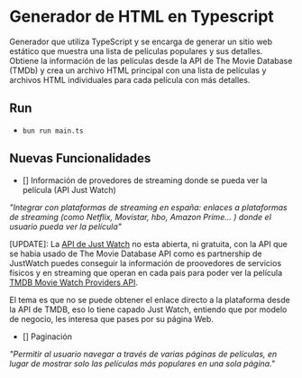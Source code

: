 # Generador de HTML en Typescript

Generador que utiliza TypeScript y se encarga de generar un sitio web estático que muestra una lista de películas populares y sus detalles. Obtiene la información de las películas desde la API de The Movie Database (TMDb) y crea un archivo HTML principal con una lista de películas y archivos HTML individuales para cada película con más detalles. 

## Run

- `bun run main.ts`

## Nuevas Funcionalidades

- [] Información de provedores de streaming donde se pueda ver la película (API Just Watch)

_"Integrar con plataformas de streaming en españa: enlaces a plataformas de streaming (como Netflix, Movistar, hbo, Amazon Prime... ) donde el usuario pueda ver la película"_

[UPDATE]: La [API de Just Watch](https://www.justwatch.com/us/JustWatch-Streaming-API) no esta abierta, ni gratuita, con la API que se habia usado de The Movie Database API como es partnership de JustWatch puedes conseguir la información de proovedores de servicios físicos y en streaming que operan en cada pais para poder ver la película [TMDB Movie Watch Providers API](https://developers.themoviedb.org/3/movies/get-movie-watch-providers). 

El tema es que no se puede obtener el enlace directo a la plataforma desde la API de TMDB, eso lo tiene capado Just Watch, entiendo que por modelo de negocio, les interesa que pases por su página Web. 

- [] Paginación

_"Permitir al usuario navegar a través de varias páginas de películas, en lugar de mostrar solo las películas más populares en una sola página."_

